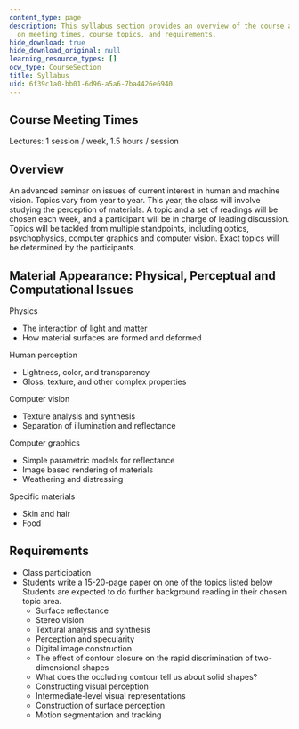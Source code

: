 ```yaml
---
content_type: page
description: This syllabus section provides an overview of the course and information
  on meeting times, course topics, and requirements.
hide_download: true
hide_download_original: null
learning_resource_types: []
ocw_type: CourseSection
title: Syllabus
uid: 6f39c1a0-bb01-6d96-a5a6-7ba4426e6940
---
```


Course Meeting Times
--------------------

Lectures: 1 session / week, 1.5 hours / session

Overview
--------

An advanced seminar on issues of current interest in human and machine vision. Topics vary from year to year. This year, the class will involve studying the perception of materials. A topic and a set of readings will be chosen each week, and a participant will be in charge of leading discussion. Topics will be tackled from multiple standpoints, including optics, psychophysics, computer graphics and computer vision. Exact topics will be determined by the participants.

Material Appearance: Physical, Perceptual and Computational Issues
------------------------------------------------------------------

Physics

*   The interaction of light and matter
*   How material surfaces are formed and deformed

Human perception

*   Lightness, color, and transparency
*   Gloss, texture, and other complex properties

Computer vision

*   Texture analysis and synthesis
*   Separation of illumination and reflectance

Computer graphics

*   Simple parametric models for reflectance
*   Image based rendering of materials
*   Weathering and distressing

Specific materials

*   Skin and hair
*   Food

Requirements
------------

*   Class participation
*   Students write a 15-20-page paper on one of the topics listed below Students are expected to do further background reading in their chosen topic area.
    *   Surface reflectance
    *   Stereo vision
    *   Textural analysis and synthesis
    *   Perception and specularity
    *   Digital image construction
    *   The effect of contour closure on the rapid discrimination of two-dimensional shapes
    *   What does the occluding contour tell us about solid shapes?
    *   Constructing visual perception
    *   Intermediate-level visual representations
    *   Construction of surface perception
    *   Motion segmentation and tracking